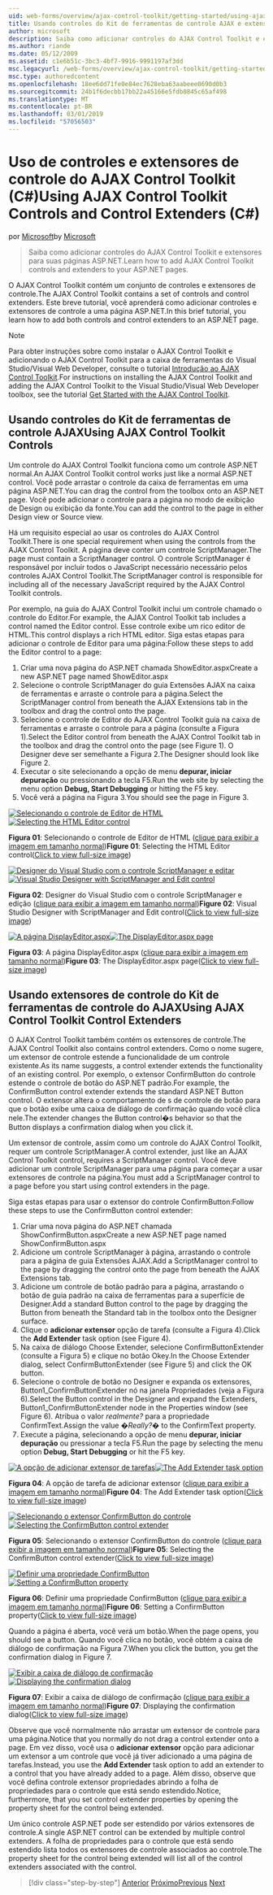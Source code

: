 ```yaml
---
uid: web-forms/overview/ajax-control-toolkit/getting-started/using-ajax-control-toolkit-controls-and-control-extenders-cs
title: Usando controles do Kit de ferramentas de controle AJAX e extensores de controle (c#) | Microsoft Docs
author: microsoft
description: Saiba como adicionar controles do AJAX Control Toolkit e extensores para suas páginas ASP.NET.
ms.author: riande
ms.date: 05/12/2009
ms.assetid: c1e6b51c-3bc3-4bf7-9916-9991197af3dd
msc.legacyurl: /web-forms/overview/ajax-control-toolkit/getting-started/using-ajax-control-toolkit-controls-and-control-extenders-cs
msc.type: authoredcontent
ms.openlocfilehash: 18ee6dd71fe0e84ec7628eba63aabeee0690d0b3
ms.sourcegitcommit: 24b1f6decbb17bb22a45166e5fdb0845c65af498
ms.translationtype: MT
ms.contentlocale: pt-BR
ms.lasthandoff: 03/01/2019
ms.locfileid: "57056503"
---
```

<a name="using-ajax-control-toolkit-controls-and-control-extenders-c"></a><span data-ttu-id="db83b-103">Uso de controles e extensores de controle do AJAX Control Toolkit (C#)</span><span class="sxs-lookup"><span data-stu-id="db83b-103">Using AJAX Control Toolkit Controls and Control Extenders (C#)</span></span>
====================
<span data-ttu-id="db83b-104">por [Microsoft](https://github.com/microsoft)</span><span class="sxs-lookup"><span data-stu-id="db83b-104">by [Microsoft](https://github.com/microsoft)</span></span>

> <span data-ttu-id="db83b-105">Saiba como adicionar controles do AJAX Control Toolkit e extensores para suas páginas ASP.NET.</span><span class="sxs-lookup"><span data-stu-id="db83b-105">Learn how to add AJAX Control Toolkit controls and extenders to your ASP.NET pages.</span></span>


<span data-ttu-id="db83b-106">O AJAX Control Toolkit contém um conjunto de controles e extensores de controle.</span><span class="sxs-lookup"><span data-stu-id="db83b-106">The AJAX Control Toolkit contains a set of controls and control extenders.</span></span> <span data-ttu-id="db83b-107">Este breve tutorial, você aprenderá como adicionar controles e extensores de controle a uma página ASP.NET.</span><span class="sxs-lookup"><span data-stu-id="db83b-107">In this brief tutorial, you learn how to add both controls and control extenders to an ASP.NET page.</span></span>

> [!NOTE] 
> 
> <span data-ttu-id="db83b-108">Para obter instruções sobre como instalar o AJAX Control Toolkit e adicionando o AJAX Control Toolkit para a caixa de ferramentas do Visual Studio/Visual Web Developer, consulte o tutorial [Introdução ao AJAX Control Toolkit](get-started-with-the-ajax-control-toolkit-cs.md).</span><span class="sxs-lookup"><span data-stu-id="db83b-108">For instructions on installing the AJAX Control Toolkit and adding the AJAX Control Toolkit to the Visual Studio/Visual Web Developer toolbox, see the tutorial [Get Started with the AJAX Control Toolkit](get-started-with-the-ajax-control-toolkit-cs.md).</span></span>


## <a name="using-ajax-control-toolkit-controls"></a><span data-ttu-id="db83b-109">Usando controles do Kit de ferramentas de controle AJAX</span><span class="sxs-lookup"><span data-stu-id="db83b-109">Using AJAX Control Toolkit Controls</span></span>

<span data-ttu-id="db83b-110">Um controle do AJAX Control Toolkit funciona como um controle ASP.NET normal.</span><span class="sxs-lookup"><span data-stu-id="db83b-110">An AJAX Control Toolkit control works just like a normal ASP.NET control.</span></span> <span data-ttu-id="db83b-111">Você pode arrastar o controle da caixa de ferramentas em uma página ASP.NET.</span><span class="sxs-lookup"><span data-stu-id="db83b-111">You can drag the control from the toolbox onto an ASP.NET page.</span></span> <span data-ttu-id="db83b-112">Você pode adicionar o controle para a página no modo de exibição de Design ou exibição da fonte.</span><span class="sxs-lookup"><span data-stu-id="db83b-112">You can add the control to the page in either Design view or Source view.</span></span>

<span data-ttu-id="db83b-113">Há um requisito especial ao usar os controles do AJAX Control Toolkit.</span><span class="sxs-lookup"><span data-stu-id="db83b-113">There is one special requirement when using the controls from the AJAX Control Toolkit.</span></span> <span data-ttu-id="db83b-114">A página deve conter um controle ScriptManager.</span><span class="sxs-lookup"><span data-stu-id="db83b-114">The page must contain a ScriptManager control.</span></span> <span data-ttu-id="db83b-115">O controle ScriptManager é responsável por incluir todos o JavaScript necessário necessário pelos controles AJAX Control Toolkit.</span><span class="sxs-lookup"><span data-stu-id="db83b-115">The ScriptManager control is responsible for including all of the necessary JavaScript required by the AJAX Control Toolkit controls.</span></span>

<span data-ttu-id="db83b-116">Por exemplo, na guia do AJAX Control Toolkit inclui um controle chamado o controle do Editor.</span><span class="sxs-lookup"><span data-stu-id="db83b-116">For example, the AJAX Control Toolkit tab includes a control named the Editor control.</span></span> <span data-ttu-id="db83b-117">Esse controle exibe um rico editor de HTML.</span><span class="sxs-lookup"><span data-stu-id="db83b-117">This control displays a rich HTML editor.</span></span> <span data-ttu-id="db83b-118">Siga estas etapas para adicionar o controle de Editor para uma página:</span><span class="sxs-lookup"><span data-stu-id="db83b-118">Follow these steps to add the Editor control to a page:</span></span>

1. <span data-ttu-id="db83b-119">Criar uma nova página do ASP.NET chamada ShowEditor.aspx</span><span class="sxs-lookup"><span data-stu-id="db83b-119">Create a new ASP.NET page named ShowEditor.aspx</span></span>
2. <span data-ttu-id="db83b-120">Selecione o controle ScriptManager do guia Extensões AJAX na caixa de ferramentas e arraste o controle para a página.</span><span class="sxs-lookup"><span data-stu-id="db83b-120">Select the ScriptManager control from beneath the AJAX Extensions tab in the toolbox and drag the control onto the page.</span></span>
3. <span data-ttu-id="db83b-121">Selecione o controle de Editor do AJAX Control Toolkit guia na caixa de ferramentas e arraste o controle para a página (consulte a Figura 1).</span><span class="sxs-lookup"><span data-stu-id="db83b-121">Select the Editor control from beneath the AJAX Control Toolkit tab in the toolbox and drag the control onto the page (see Figure 1).</span></span> <span data-ttu-id="db83b-122">O Designer deve ser semelhante a Figura 2.</span><span class="sxs-lookup"><span data-stu-id="db83b-122">The Designer should look like Figure 2.</span></span>
4. <span data-ttu-id="db83b-123">Executar o site selecionando a opção de menu **depurar, iniciar depuração** ou pressionando a tecla F5.</span><span class="sxs-lookup"><span data-stu-id="db83b-123">Run the web site by selecting the menu option **Debug, Start Debugging** or hitting the F5 key.</span></span>
5. <span data-ttu-id="db83b-124">Você verá a página na Figura 3.</span><span class="sxs-lookup"><span data-stu-id="db83b-124">You should see the page in Figure 3.</span></span>


<span data-ttu-id="db83b-125">[![Selecionando o controle de Editor de HTML](using-ajax-control-toolkit-controls-and-control-extenders-cs/_static/image1.jpg)](using-ajax-control-toolkit-controls-and-control-extenders-cs/_static/image1.png)</span><span class="sxs-lookup"><span data-stu-id="db83b-125">[![Selecting the HTML Editor control](using-ajax-control-toolkit-controls-and-control-extenders-cs/_static/image1.jpg)](using-ajax-control-toolkit-controls-and-control-extenders-cs/_static/image1.png)</span></span>

<span data-ttu-id="db83b-126">**Figura 01**: Selecionando o controle de Editor de HTML ([clique para exibir a imagem em tamanho normal](using-ajax-control-toolkit-controls-and-control-extenders-cs/_static/image2.png))</span><span class="sxs-lookup"><span data-stu-id="db83b-126">**Figure 01**: Selecting the HTML Editor control([Click to view full-size image](using-ajax-control-toolkit-controls-and-control-extenders-cs/_static/image2.png))</span></span>


<span data-ttu-id="db83b-127">[![Designer do Visual Studio com o controle ScriptManager e editar](using-ajax-control-toolkit-controls-and-control-extenders-cs/_static/image2.jpg)](using-ajax-control-toolkit-controls-and-control-extenders-cs/_static/image3.png)</span><span class="sxs-lookup"><span data-stu-id="db83b-127">[![Visual Studio Designer with ScriptManager and Edit control](using-ajax-control-toolkit-controls-and-control-extenders-cs/_static/image2.jpg)](using-ajax-control-toolkit-controls-and-control-extenders-cs/_static/image3.png)</span></span>

<span data-ttu-id="db83b-128">**Figura 02**: Designer do Visual Studio com o controle ScriptManager e edição ([clique para exibir a imagem em tamanho normal](using-ajax-control-toolkit-controls-and-control-extenders-cs/_static/image4.png))</span><span class="sxs-lookup"><span data-stu-id="db83b-128">**Figure 02**: Visual Studio Designer with ScriptManager and Edit control([Click to view full-size image](using-ajax-control-toolkit-controls-and-control-extenders-cs/_static/image4.png))</span></span>


<span data-ttu-id="db83b-129">[![A página DisplayEditor.aspx](using-ajax-control-toolkit-controls-and-control-extenders-cs/_static/image3.jpg)](using-ajax-control-toolkit-controls-and-control-extenders-cs/_static/image5.png)</span><span class="sxs-lookup"><span data-stu-id="db83b-129">[![The DisplayEditor.aspx page](using-ajax-control-toolkit-controls-and-control-extenders-cs/_static/image3.jpg)](using-ajax-control-toolkit-controls-and-control-extenders-cs/_static/image5.png)</span></span>

<span data-ttu-id="db83b-130">**Figura 03**: A página DisplayEditor.aspx ([clique para exibir a imagem em tamanho normal](using-ajax-control-toolkit-controls-and-control-extenders-cs/_static/image6.png))</span><span class="sxs-lookup"><span data-stu-id="db83b-130">**Figure 03**: The DisplayEditor.aspx page([Click to view full-size image](using-ajax-control-toolkit-controls-and-control-extenders-cs/_static/image6.png))</span></span>


## <a name="using-ajax-control-toolkit-control-extenders"></a><span data-ttu-id="db83b-131">Usando extensores de controle do Kit de ferramentas de controle do AJAX</span><span class="sxs-lookup"><span data-stu-id="db83b-131">Using AJAX Control Toolkit Control Extenders</span></span>

<span data-ttu-id="db83b-132">O AJAX Control Toolkit também contém os extensores de controle.</span><span class="sxs-lookup"><span data-stu-id="db83b-132">The AJAX Control Toolkit also contains control extenders.</span></span> <span data-ttu-id="db83b-133">Como o nome sugere, um extensor de controle estende a funcionalidade de um controle existente.</span><span class="sxs-lookup"><span data-stu-id="db83b-133">As its name suggests, a control extender extends the functionality of an existing control.</span></span> <span data-ttu-id="db83b-134">Por exemplo, o extensor ConfirmButton do controle estende o controle de botão do ASP.NET padrão.</span><span class="sxs-lookup"><span data-stu-id="db83b-134">For example, the ConfirmButton control extender extends the standard ASP.NET Button control.</span></span> <span data-ttu-id="db83b-135">O extensor altera o comportamento de s de controle de botão para que o botão exibe uma caixa de diálogo de confirmação quando você clica nele.</span><span class="sxs-lookup"><span data-stu-id="db83b-135">The extender changes the Button control�s behavior so that the Button displays a confirmation dialog when you click it.</span></span>

<span data-ttu-id="db83b-136">Um extensor de controle, assim como um controle do AJAX Control Toolkit, requer um controle ScriptManager.</span><span class="sxs-lookup"><span data-stu-id="db83b-136">A control extender, just like an AJAX Control Toolkit control, requires a ScriptManager control.</span></span> <span data-ttu-id="db83b-137">Você deve adicionar um controle ScriptManager para uma página para começar a usar extensores de controle na página.</span><span class="sxs-lookup"><span data-stu-id="db83b-137">You must add a ScriptManager control to a page before you start using control extenders in the page.</span></span>

<span data-ttu-id="db83b-138">Siga estas etapas para usar o extensor do controle ConfirmButton:</span><span class="sxs-lookup"><span data-stu-id="db83b-138">Follow these steps to use the ConfirmButton control extender:</span></span>

1. <span data-ttu-id="db83b-139">Criar uma nova página do ASP.NET chamada ShowConfirmButton.aspx</span><span class="sxs-lookup"><span data-stu-id="db83b-139">Create a new ASP.NET page named ShowConfirmButton.aspx</span></span>
2. <span data-ttu-id="db83b-140">Adicione um controle ScriptManager à página, arrastando o controle para a página de guia Extensões AJAX.</span><span class="sxs-lookup"><span data-stu-id="db83b-140">Add a ScriptManager control to the page by dragging the control onto the page from beneath the AJAX Extensions tab.</span></span>
3. <span data-ttu-id="db83b-141">Adicione um controle de botão padrão para a página, arrastando o botão de guia padrão na caixa de ferramentas para a superfície de Designer.</span><span class="sxs-lookup"><span data-stu-id="db83b-141">Add a standard Button control to the page by dragging the Button from beneath the Standard tab in the toolbox onto the Designer surface.</span></span>
4. <span data-ttu-id="db83b-142">Clique o **adicionar extensor** opção de tarefa (consulte a Figura 4).</span><span class="sxs-lookup"><span data-stu-id="db83b-142">Click the **Add Extender** task option (see Figure 4).</span></span>
5. <span data-ttu-id="db83b-143">Na caixa de diálogo Choose Extender, selecione ConfirmButtonExtender (consulte a Figura 5) e clique no botão Okey.</span><span class="sxs-lookup"><span data-stu-id="db83b-143">In the Choose Extender dialog, select ConfirmButtonExtender (see Figure 5) and click the OK button.</span></span>
6. <span data-ttu-id="db83b-144">Selecione o controle de botão no Designer e expanda os extensores, Button1\_ConfirmButtonExtender nó na janela Propriedades (veja a Figura 6).</span><span class="sxs-lookup"><span data-stu-id="db83b-144">Select the Button control in the Designer and expand the Extenders, Button1\_ConfirmButtonExtender node in the Properties window (see Figure 6).</span></span> <span data-ttu-id="db83b-145">Atribua o valor *realmente?* para a propriedade ConfirmText.</span><span class="sxs-lookup"><span data-stu-id="db83b-145">Assign the value *�Really?�* to the ConfirmText property.</span></span>
7. <span data-ttu-id="db83b-146">Execute a página, selecionando a opção de menu **depurar, iniciar depuração** ou pressionar a tecla F5.</span><span class="sxs-lookup"><span data-stu-id="db83b-146">Run the page by selecting the menu option **Debug, Start Debugging** or hit the F5 key.</span></span>


<span data-ttu-id="db83b-147">[![A opção de adicionar extensor de tarefas](using-ajax-control-toolkit-controls-and-control-extenders-cs/_static/image4.jpg)](using-ajax-control-toolkit-controls-and-control-extenders-cs/_static/image7.png)</span><span class="sxs-lookup"><span data-stu-id="db83b-147">[![The Add Extender task option](using-ajax-control-toolkit-controls-and-control-extenders-cs/_static/image4.jpg)](using-ajax-control-toolkit-controls-and-control-extenders-cs/_static/image7.png)</span></span>

<span data-ttu-id="db83b-148">**Figura 04**: A opção de tarefa de adicionar extensor ([clique para exibir a imagem em tamanho normal](using-ajax-control-toolkit-controls-and-control-extenders-cs/_static/image8.png))</span><span class="sxs-lookup"><span data-stu-id="db83b-148">**Figure 04**: The Add Extender task option([Click to view full-size image](using-ajax-control-toolkit-controls-and-control-extenders-cs/_static/image8.png))</span></span>


<span data-ttu-id="db83b-149">[![Selecionando o extensor ConfirmButton do controle](using-ajax-control-toolkit-controls-and-control-extenders-cs/_static/image5.jpg)](using-ajax-control-toolkit-controls-and-control-extenders-cs/_static/image9.png)</span><span class="sxs-lookup"><span data-stu-id="db83b-149">[![Selecting the ConfirmButton control extender](using-ajax-control-toolkit-controls-and-control-extenders-cs/_static/image5.jpg)](using-ajax-control-toolkit-controls-and-control-extenders-cs/_static/image9.png)</span></span>

<span data-ttu-id="db83b-150">**Figura 05**: Selecionando o extensor ConfirmButton do controle ([clique para exibir a imagem em tamanho normal](using-ajax-control-toolkit-controls-and-control-extenders-cs/_static/image10.png))</span><span class="sxs-lookup"><span data-stu-id="db83b-150">**Figure 05**: Selecting the ConfirmButton control extender([Click to view full-size image](using-ajax-control-toolkit-controls-and-control-extenders-cs/_static/image10.png))</span></span>


<span data-ttu-id="db83b-151">[![Definir uma propriedade ConfirmButton](using-ajax-control-toolkit-controls-and-control-extenders-cs/_static/image6.jpg)](using-ajax-control-toolkit-controls-and-control-extenders-cs/_static/image11.png)</span><span class="sxs-lookup"><span data-stu-id="db83b-151">[![Setting a ConfirmButton property](using-ajax-control-toolkit-controls-and-control-extenders-cs/_static/image6.jpg)](using-ajax-control-toolkit-controls-and-control-extenders-cs/_static/image11.png)</span></span>

<span data-ttu-id="db83b-152">**Figura 06**: Definir uma propriedade ConfirmButton ([clique para exibir a imagem em tamanho normal](using-ajax-control-toolkit-controls-and-control-extenders-cs/_static/image12.png))</span><span class="sxs-lookup"><span data-stu-id="db83b-152">**Figure 06**: Setting a ConfirmButton property([Click to view full-size image](using-ajax-control-toolkit-controls-and-control-extenders-cs/_static/image12.png))</span></span>


<span data-ttu-id="db83b-153">Quando a página é aberta, você verá um botão.</span><span class="sxs-lookup"><span data-stu-id="db83b-153">When the page opens, you should see a button.</span></span> <span data-ttu-id="db83b-154">Quando você clica no botão, você obtém a caixa de diálogo de confirmação na Figura 7.</span><span class="sxs-lookup"><span data-stu-id="db83b-154">When you click the button, you get the confirmation dialog in Figure 7.</span></span>


<span data-ttu-id="db83b-155">[![Exibir a caixa de diálogo de confirmação](using-ajax-control-toolkit-controls-and-control-extenders-cs/_static/image7.jpg)](using-ajax-control-toolkit-controls-and-control-extenders-cs/_static/image13.png)</span><span class="sxs-lookup"><span data-stu-id="db83b-155">[![Displaying the confirmation dialog](using-ajax-control-toolkit-controls-and-control-extenders-cs/_static/image7.jpg)](using-ajax-control-toolkit-controls-and-control-extenders-cs/_static/image13.png)</span></span>

<span data-ttu-id="db83b-156">**Figura 07**: Exibir a caixa de diálogo de confirmação ([clique para exibir a imagem em tamanho normal](using-ajax-control-toolkit-controls-and-control-extenders-cs/_static/image14.png))</span><span class="sxs-lookup"><span data-stu-id="db83b-156">**Figure 07**: Displaying the confirmation dialog([Click to view full-size image](using-ajax-control-toolkit-controls-and-control-extenders-cs/_static/image14.png))</span></span>


<span data-ttu-id="db83b-157">Observe que você normalmente não arrastar um extensor de controle para uma página.</span><span class="sxs-lookup"><span data-stu-id="db83b-157">Notice that you normally do not drag a control extender onto a page.</span></span> <span data-ttu-id="db83b-158">Em vez disso, você usa o **adicionar extensor** opção para adicionar um extensor a um controle que você já tiver adicionado a uma página de tarefas.</span><span class="sxs-lookup"><span data-stu-id="db83b-158">Instead, you use the **Add Extender** task option to add an extender to a control that you have already added to a page.</span></span> <span data-ttu-id="db83b-159">Além disso, observe que você defina controle extensor propriedades abrindo a folha de propriedades para o controle que está sendo estendido.</span><span class="sxs-lookup"><span data-stu-id="db83b-159">Notice, furthermore, that you set control extender properties by opening the property sheet for the control being extended.</span></span>

<span data-ttu-id="db83b-160">Um único controle ASP.NET pode ser estendido por vários extensores de controle.</span><span class="sxs-lookup"><span data-stu-id="db83b-160">A single ASP.NET control can be extended by multiple control extenders.</span></span> <span data-ttu-id="db83b-161">A folha de propriedades para o controle que está sendo estendido lista todos os extensores de controle associados ao controle.</span><span class="sxs-lookup"><span data-stu-id="db83b-161">The property sheet for the control being extended will list all of the control extenders associated with the control.</span></span>

> [!div class="step-by-step"]
> <span data-ttu-id="db83b-162">[Anterior](get-started-with-the-ajax-control-toolkit-cs.md)
> [Próximo](creating-a-custom-ajax-control-toolkit-control-extender-cs.md)</span><span class="sxs-lookup"><span data-stu-id="db83b-162">[Previous](get-started-with-the-ajax-control-toolkit-cs.md)
[Next](creating-a-custom-ajax-control-toolkit-control-extender-cs.md)</span></span>
